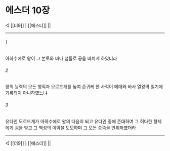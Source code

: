 # 에스더 10장

◁ [[더9]] | [[에스더]] ||
***

###### 1
아하수에로 왕이 그 본토와 바다 섬들로 공을 바치게 하였더라

###### 2
왕의 능력의 모든 행적과 모르드개를 높여 존귀케 한 사적이 메대와 바사 열왕의 일기에 기록되지 아니하였느냐

###### 3
유다인 모르드개가 아하수에로 왕의 다음이 되고 유다인 중에 존대하여 그 허다한 형제에게 굄을 받고 그 백성의 이익을 도모하며 그 모든 종족을 안위하였더라

***
◁ [[더9]] | [[에스더]] ||